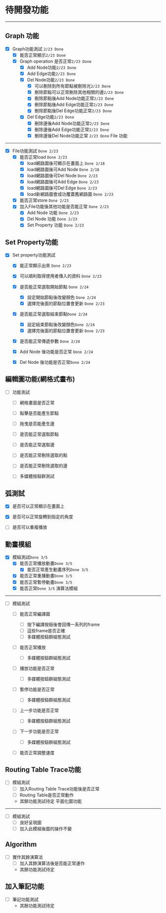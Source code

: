 待開發功能
======
---
Graph 功能
------
  + [X] Graph功能測試                  `2/23 Done`
    * [X] 能否正常顯示`2/23 Done`
    * [X] Graph operation 是否正常`2/23 Done`
      - [X] Add Node功能`2/23 Done`
      - [X] Add Edge功能`2/23 Done`
      - [X] Del Node功能`2/23 Done`
        - [X] 可以刪除到所有節點被刪除光`2/23 Done`
        - [X] 刪除節點可以正常刪除其他相關的邊`2/23 Done`
        - [X] 刪除節點後Add Node功能正常`2/23 Done`
        - [X] 刪除節點後Add Edge功能正常`2/23 Done`
        - [X] 刪除節點後Del Edge功能正常`2/23 Done`
      - [X] Del Edge功能`2/23 Done`
        - [X] 刪除邊後Add Node功能正常`2/23 Done`
        - [X] 刪除邊後Add Edge功能正常`2/23 Done`
        - [X] 刪除邊後Del Node功能正常  `2/23 Done`
File 功能
------
  + [X] File功能測試                              `Done 2/23`
    * [X] 能否正常load                            `Done 2/23`
        - [X] load網路圖後可顯示在畫面上           `Done 2/18`
        - [X] load網路圖後可Add Node              `Done 2/18`
        - [X] load網路圖後可Del Node              `Done 2/23`
        - [X] load網路圖後可Add Edge              `Done 2/23`
        - [X] load網路圖後可Del Edge              `Done 2/23`
        - [X] load新網路圖會成功覆蓋舊網路圖       `Done 2/23`
    * [X] 能否正常store                          `Done 2/23`
    * [X] 加入File功能後其他功能是否能正常         `Done 2/23`
        - [X] Add Node 功能                      `Done 2/23`
        - [X] Del Node 功能                      `Done 2/23`
        - [X] Set Property 功能                  `Done 2/23`
  
Set Property功能
------
  + [X] Set property功能測試
    * [X] 能正常顯示出來                           `Done 2/23`
    * [X] 可以順利取得使用者傳入的資料              `Done 2/23`
    * [X] 是否能正常選取開始節點 `Done 2/24`
      * [X] 設定開始節點後改變顏色 `Done 2/24`
      * [X] 選擇完後面的節點位置會更新              `Done 2/23`
    * [X] 是否能正常選取結束節點`Done 2/24`
      * [X] 設定結束節點後改變顏色`Done 2/24`
      * [X] 選擇完後面的節點位置會更新              `Done 2/23`
    * [X] 是否能正常傳遞參數                       `Done 2/24`
    * [X] Add Node 後功能是否正常                 `Done 2/24`
    * [X] Del Node 後功能是否正常`Done 2/24`


編輯圖功能(網格式畫布)
------
  + [ ] 功能測試
    * [ ] 網格畫面是否正常
    * [ ] 點擊是否能產生節點
    * [ ] 拖曳是否能產生邊
    * [ ] 是否能正常選取節點
    * [ ] 是否能正常選取邊
    * [ ] 是否能正常刪除選取的點
    * [ ] 是否能正常刪除選取的邊
    * [ ] 多媒體按鈕群測試


弧測試
-------
  + [X] 是否可以正常顯示在畫面上
  + [X] 是否可以正常旋轉到指定的角度
  + [ ] 是否可以重複播放


動畫模組
-------
  + [X] 模組測試`Done 3/5`
    + [X] 能否正常播放動畫`Done 3/5`
      + [X] 能否正常產生動畫序列`Done 3/5`
    + [X] 能否正常重播動畫`Done 3/5`
    + [X] 能否正常暫停動畫`Done 3/5`
    + [X] 能否正常`Done 3/5`
演算法模組
-------
   + [ ] 模組測試
     * [ ] 能否正常編譯圖
        - [ ] 按下編譯按鈕後會回傳一系列的frame
        - [ ] 這些frame是否正確
        - [ ] 多媒體按鈕群組態測試
     * [ ] 能否正常播放
        - [ ] 多媒體按鈕群組態測試
     * [ ] 播放功能是否正常
        - [ ] 多媒體按鈕群組態測試
     * [ ] 暫停功能是否正常
        - [ ] 多媒體按鈕群組態測試
     * [ ] 上一步功能是否正常
        - [ ] 多媒體按鈕群組態測試
     * [ ] 下一步功能是否正常 
        - [ ] 多媒體按鈕群組態測試
     * [ ] 能否正常調整速度


Routing Table Trace功能
------
   + [ ] 模組測試
      * [ ] 加入Routing Table Trace功能後是否正常
      * [ ] Routing Table是否正常動作
      * 其餘功能測試待定
平面化圖功能
------
   + [ ] 模組測試
     * [ ] 良好呈現圖
     * [ ] 加入此模組後圖的操作不變

Algorithm
------
   + [ ] 實作其餘演算法
     * [ ] 加入其餘演算法後是否能正常運作 
     * 其餘功能測試待定

加入筆記功能
-----
   + [ ] 筆記功能測試
     * 其餘功能測試待定
